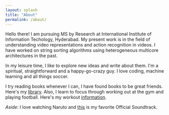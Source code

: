```yaml
---
layout: splash
title: "About"
permalink: /about/
---
```


Hello there!
I am pursuing MS by Research at International Institute of Information Techology, Hyderabad. My present work is
in the field of understanding video representations and action recognition in videos. I have worked on
string sorting algorithms using heterogeneous multicore architectures in the past.

In my leisure time, I like to explore new ideas and write about them. I'm a spiritual, straightforward and a
happy-go-crazy guy. I love coding, machine learning and all things soccer.

I try reading books whenever I can, I have found books to be great friends. Here's my [library](https://dracarys983.github.io/library). Also, I learn to focus through working out at the gym and playing football. Here's my workout [information](https://dracarys983.github.io/workout-logs).

_Aside_: I love watching Naruto and [this](https://www.youtube.com/watch?v=HKl1mx7UIbE) is my favorite Official Soundtrack.
